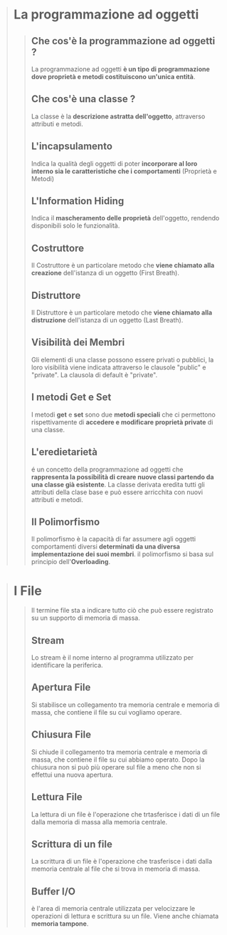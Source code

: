 > # La programmazione ad oggetti
>> ## Che cos'è la programmazione ad oggetti ?
>>La programmazione ad oggetti **è un tipo di programmazione dove proprietà e metodi costituiscono un'unica entità**.
>> ## Che cos'è una classe ?
>> La classe è la **descrizione astratta dell'oggetto**, attraverso attributi e metodi.
>> ## L'incapsulamento
>> Indica la qualità degli oggetti di poter **incorporare al loro interno sia le caratteristiche che i comportamenti** (Proprietà e Metodi)
>> ## L'Information Hiding
>> Indica il **mascheramento delle proprietà** dell'oggetto, rendendo disponibili solo le funzionalità.
>> ## Costruttore
>> Il Costruttore è un particolare metodo che **viene chiamato alla creazione** dell'istanza di un oggetto (First Breath).
>> ## Distruttore
>> Il Distruttore è un particolare metodo che **viene chiamato alla distruzione** dell'istanza di un oggetto (Last Breath).
>> ## Visibilità dei Membri
>> Gli elementi di una classe possono essere privati o pubblici, la loro visibilità viene indicata attraverso le clausole "public" e "private". La clausola di default è "private".
>> ## I metodi Get e Set
>> I metodi **get** e **set** sono due **metodi speciali** che ci permettono rispettivamente di **accedere e modificare proprietà private** di una classe.
>> ## L'eredietarietà 
>> é un concetto della programmazione ad oggetti che **rappresenta la possibilità di creare nuove classi partendo da una classe già esistente**. La classe derivata eredita tutti gli attributi della clase base e può essere arricchita con nuovi attributi e metodi.
>> ## Il Polimorfismo
>> Il polimorfismo è la capacità di far assumere agli oggetti comportamenti diversi **determinati da una diversa implementazione dei suoi membri**. il polimorfismo si basa sul principio dell'**Overloading**.

># I File
>> Il termine file sta a indicare tutto ciò che può essere registrato su un supporto di memoria di massa.
>> ## Stream
>> Lo stream è il nome interno al programma utilizzato per identificare la periferica.
>> ## Apertura File
>> Si stabilisce un collegamento tra memoria centrale e memoria di massa, che contiene il file su cui vogliamo operare.
>> ## Chiusura File
>> Si chiude il collegamento tra memoria centrale e memoria di massa, che contiene il file su cui abbiamo operato. Dopo la chiusura non si può più operare sul file a meno che non si effettui una nuova apertura.
>> ## Lettura File
>> La lettura di un file è l'operazione che trtasferisce i dati di un file dalla memoria di massa alla memoria centrale.
>> ## Scrittura di un file
>> La scrittura di un file è l'operazione che trasferisce i dati dalla memoria centrale al file che si trova in memoria di massa.
>> ## Buffer I/O
>> è l'area di memoria centrale utilizzata per velocizzare le operazioni di lettura e scrittura su un file. Viene anche chiamata **memoria tampone**.
